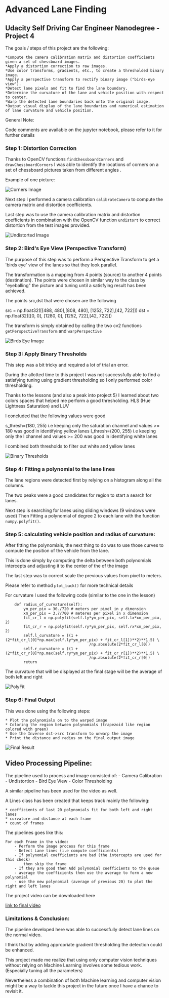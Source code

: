 # Advanced Lane Finding

## Udacity Self Driving Car Engineer Nanodegree - Project 4


The goals / steps of this project are the following:
	
	*Compute the camera calibration matrix and distortion coefficients given a set of chessboard images.
	*Apply a distortion correction to raw images.
	*Use color transforms, gradients, etc., to create a thresholded binary image.
	*Apply a perspective transform to rectify binary image ("birds-eye view").
	*Detect lane pixels and fit to find the lane boundary.
	*Determine the curvature of the lane and vehicle position with respect to center.
	*Warp the detected lane boundaries back onto the original image.
	*Output visual display of the lane boundaries and numerical estimation of lane curvature and vehicle position.


General Note: 

Code comments are available on the jupyter notebook, please refer to it for further details

### Step 1: Distortion Correction
Thanks to OpenCV functions `findChessboardCorners` and `drawChessboardCorners` I was able to identify the locations of corners on a set of chessboard pictures taken from different angles .

Example of one picture:

![Corners Image](./images/calibration-withcorners.png)

Next step I performed a camera calibration `calibrateCamera` to compute the camera matrix and distortion coefficients. 

Last step was to use the camera calibration matrix and distortion coefficients in combination with the OpenCV function `undistort` to correct distortion from the test images provided.

![Undistorted Image](./images/undistorted-image.png)

### Step 2: Bird's Eye View (Perspective Transform)

The purpose of this step was to perform a Perspective Transform to get a 'birds eye' view of the lanes so that they look parallel.

The transformation is a mapping from 4 points (source) to another 4 points (destination). The points were chosen in similar way to the class by "eyeballing" the picture and tuning until a satisfying result has been achieved.

The points src,dst that were chosen are the following

src = np.float32([[488, 480],[808, 480],
                    [1252, 722],[42, 722]])
dst = np.float32([[0, 0], [1280, 0], 
                     [1252, 722],[42, 722]])

The transform is simply obtained by calling the two cv2 functions `getPerspectiveTransform` and `warpPerspective`

![Birds Eye Image](./images/orignal-vs-warped.png)

### Step 3: Apply Binary Thresholds

This step was a bit tricky and required a lot of trial an error.

During the allotted time to this project I was not successfully able to find a satisfying tuning using gradient thresholding so I only performed color thresholding.

Thanks to the lessons (and also a peak into project 5) I learned about two colors spaces that helped me perform a good thresholding. HLS (Hue Lightness Saturation) and LUV 

I concluded that the following values were good

s_thresh=(180, 255) i.e keeping only the saturation channel and values >= 180 was good in identifying yellow lanes
l_thresh=(200, 255) i.e keeping only the l channel and values >= 200 was good in identifying white lanes

I combined both thresholds to filter out white and yellow lanes

![Binary Thresholds](./images/color-thresholded.png)

### Step 4: Fitting a polynomial to the lane lines

The lane regions were detected first by relying on a histogram along all the columns.

The two peaks were a good candidates for region to start a search for lanes.

Next step is searching for lanes using sliding windows (9 windows were used)
Then Fitting a polynomial of degree 2 to each lane with the function `numpy.polyfit()`.

### Step 5: calculating vehicle position and radius of curvature:

After fitting the polynomials, the next thing to do was to use those curves to compute the
position of the vehicle from the lane.

This is done simply by computing the delta between both polynomials intercepts and adjusting it to the center of the of the image 

The last step was to correct scale the previous values from pixel to meters.

Please refer to method `plot_back()` for more technical details 

For curvature I used the following code  (similar to the one in the lesson)

```
    def radius_of_curvature(self):
        ym_per_pix = 30./720 # meters per pixel in y dimension
        xm_per_pix = 3.7/700 # meteres per pixel in x dimension
        fit_cr_l = np.polyfit(self.ly*ym_per_pix, self.lx*xm_per_pix, 2)
        fit_cr_r = np.polyfit(self.ry*ym_per_pix, self.rx*xm_per_pix, 2)
        self.l_curvature = ((1 + (2*fit_cr_l[0]*np.max(self.ly*ym_per_pix) + fit_cr_l[1])**2)**1.5) \
                                     /np.absolute(2*fit_cr_l[0])
        self.r_curvature = ((1 + (2*fit_cr_r[0]*np.max(self.ry*ym_per_pix) + fit_cr_r[1])**2)**1.5) \
                                     /np.absolute(2*fit_cr_r[0])    
        return
```

The curvature that will be displayed at the final stage will be the average of both left and right

![PolyFit](./images/polyfit-curvature.png)


### Step 6: Final Output

This was done using the following steps:
	
	* Plot the polynomials on to the warped image
	* Coloring the region between polynomials (trapezoid like region colored with green)
	* Use the Inverse dst->src transform to unwarp the image
	* Print the distance and radius on the final output image


![Final Result](./images/final-result.png)

## Video Processing Pipeline:

The pipeline used to process and image consisted of:
	- Camera Calibration
	- Undistortion
	- Bird Eye View
	- Color Thresholding
	

A similar pipeline has been used for the video as well.

A Lines class has been created that keeps track mainly the following:

	* coefficients of last 20 polynomials fit for both left and right lanes
	* curvature and distance at each frame
	* count of frames


The pipelines goes like this:

	For each Frame in the video:
		- Perform the image process for this frame
		- Detect Lane lines (i.e compute coefficients)
		- If polynomial coefficients are bad (the intercepts are used for this check)
			then skip the frame 
		- If they are good then Add polynomial coefficients to the queue 
		- average the coefficients then use the average to form a new polynomial
		- use the new polynomial (average of previous 20) to plot the right and left lanes

The project video can be downloaded here

[link to final video](https://drive.google.com/open?id=11aaxAJ8gWPWUILX0EXdlBxqNkOR964EG)



### Limitations & Conclusion:

The pipeline developed here was able to successfully detect lane lines on the normal video.

I think that by adding appropriate gradient thresholding the detection could be enhanced.

This project made me realize that using only computer vision techniques without relying on Machine Learning involves some tedious work. (Especially tuning all the parameters)

Nevertheless a combination of both Machine learning and computer vision might be a way to tackle this project in the future once I have a chance to revisit it.
    